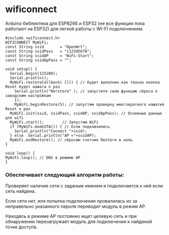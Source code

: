 # wificonnect
Arduino библиотека для ESP8266 и ESP32 (не все функции пока работают на ESP32) для легкой работы с WI-FI подключением.

```
#include <wificonnect.h>
WIFICONNECT MyWiFi;
const String ssid       = "OpenWrt";
const String ssidPass   = "i12345678";
const String ssidAP     = "WiFi-Start";
const String ssidApPass = "";

void setup() {
  Serial.begin(115200);
  Serial.println();
  MyWiFi.restoreCallback( []() { // будет выполнен как только кнопка Reset будет нажата n раз
    Serial.println("Rerstore" ); // запустите свою функцию сброса к заводским настройкам
    });
	MyWiFi.beginRestore(5); // запустим проверку многократного нажатия Reset n раз
  MyWiFi.init(ssid, ssidPass, ssidAP, ssidApPass); // Основные данные для wifi
  MyWiFi.start();        // Запустим WiFi
  if (MyWiFi.modeSTA()) { // Если подключились
    Serial.println("Connect "+ssid);
  } else  Serial.println("AP ="+ssidAP);
  MyWiFi.endRestore(); // сбросим счетчик Restore в ноль
}

void loop() {
MyWiFi.loop(); // DNS в режиме AP
}
```
### Обеспечивает следующий алгоритм работы:

Проверяет наличие сети с заданым именем и подключается к ней если сеть найдена.

Если cети нет, или попытка подключения провалилась из за неправельно указанного пароля переводит модуль в режим AP.

Находясь в режиме AP постоянно ищет целевую сеть и при обнаружении перезагружает модуль для подключения к найденой точке доступа.


